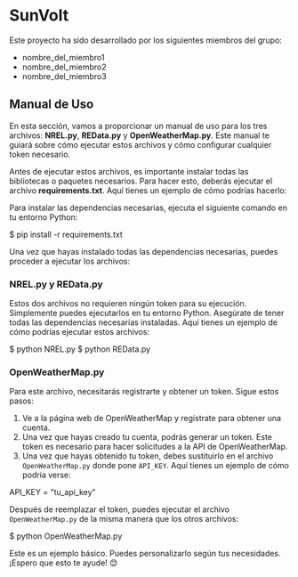 # SunVolt

Este proyecto ha sido desarrollado por los siguientes miembros del grupo:
- nombre_del_miembro1
- nombre_del_miembro2
- nombre_del_miembro3

## Manual de Uso

En esta sección, vamos a proporcionar un manual de uso para los tres archivos: **NREL.py**, **REData.py** y **OpenWeatherMap.py**. Este manual te guiará sobre cómo ejecutar estos archivos y cómo configurar cualquier token necesario.

Antes de ejecutar estos archivos, es importante instalar todas las bibliotecas o paquetes necesarios. Para hacer esto, deberás ejecutar el archivo **requirements.txt**. Aquí tienes un ejemplo de cómo podrías hacerlo:

Para instalar las dependencias necesarias, ejecuta el siguiente comando en tu entorno Python:

$ pip install -r requirements.txt

Una vez que hayas instalado todas las dependencias necesarias, puedes proceder a ejecutar los archivos:

### NREL.py y REData.py
Estos dos archivos no requieren ningún token para su ejecución. Simplemente puedes ejecutarlos en tu entorno Python. Asegúrate de tener todas las dependencias necesarias instaladas. Aquí tienes un ejemplo de cómo podrías ejecutar estos archivos:

$ python NREL.py
$ python REData.py

### OpenWeatherMap.py
Para este archivo, necesitarás registrarte y obtener un token. Sigue estos pasos:
1. Ve a la página web de OpenWeatherMap y regístrate para obtener una cuenta.
2. Una vez que hayas creado tu cuenta, podrás generar un token. Este token es necesario para hacer solicitudes a la API de OpenWeatherMap.
3. Una vez que hayas obtenido tu token, debes sustituirlo en el archivo `OpenWeatherMap.py` donde pone `API_KEY`. Aquí tienes un ejemplo de cómo podría verse:

API_KEY = "tu_api_key"

Después de reemplazar el token, puedes ejecutar el archivo `OpenWeatherMap.py` de la misma manera que los otros archivos:

$ python OpenWeatherMap.py

Este es un ejemplo básico. Puedes personalizarlo según tus necesidades. ¡Espero que esto te ayude! 😊
